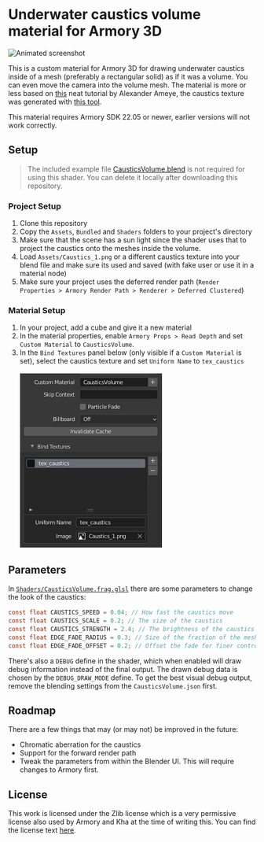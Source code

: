 # Underwater caustics volume material for Armory 3D

![Animated screenshot](/.github/caustics.gif)

This is a custom material for Armory 3D for drawing underwater caustics inside of a mesh (preferably a rectangular solid) as if it was a volume. You can even move the camera into the volume mesh.
The material is more or less based on [this](https://alexanderameye.github.io/notes/realtime-caustics/) neat tutorial by Alexander Ameye, the caustics texture was generated with [this tool](https://www.cathalmcnally.com/news/free-caustics-generator/).

This material requires Armory SDK 22.05 or newer, earlier versions will not work correctly.

## Setup

> The included example file [CausticsVolume.blend](/CausticsVolume.blend) is not required for using this shader. You can delete it locally after downloading this repository.

### Project Setup
1. Clone this repository
2. Copy the `Assets`, `Bundled` and `Shaders` folders to your project's directory
3. Make sure that the scene has a sun light since the shader uses that to project the caustics onto the meshes inside the volume.
4. Load `Assets/Caustics_1.png` or a different caustics texture into your blend file and make sure its used and saved (with fake user or use it in a material node)
5. Make sure your project uses the deferred render path (`Render Properties > Armory Render Path > Renderer > Deferred Clustered`)

### Material Setup
1. In your project, add a cube and give it a new material
2. In the material properties, enable `Armory Props > Read Depth` and set `Custom Material` to `CausticsVolume`.
3. In the `Bind Textures` panel below (only visible if a `Custom Material` is set), select the caustics texture and set `Uniform Name` to `tex_caustics`
   <br><br>
   ![Material UI screenshot](/.github/material_setup.png)
   
   
## Parameters

In [`Shaders/CausticsVolume.frag.glsl`](/Shaders/CausticsVolume.frag.glsl) there are some parameters to change the look of the caustics:

```glsl
const float CAUSTICS_SPEED = 0.04; // How fast the caustics move
const float CAUSTICS_SCALE = 0.2; // The size of the caustics
const float CAUSTICS_STRENGTH = 2.4; // The brightness of the caustics
const float EDGE_FADE_RADIUS = 0.3; // Size of the fraction of the mesh that is used to fade in the caustics
const float EDGE_FADE_OFFSET = 0.2; // Offset the fade for finer control
```

There's also a `DEBUG` define in the shader, which when enabled will draw debug information instead of the final output. The drawn debug data is chosen by the `DEBUG_DRAW_MODE` define.
To get the best visual debug output, remove the blending settings from the `CausticsVolume.json` first.

## Roadmap

There are a few things that may (or may not) be improved in the future:

- Chromatic aberration for the caustics
- Support for the forward render path
- Tweak the parameters from within the Blender UI. This will require changes to Armory first.

## License
This work is licensed under the Zlib license which is a very permissive license also used by Armory and Kha at the time of writing this. You can find the license text [here](LICENSE.md).
